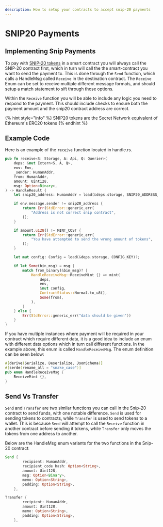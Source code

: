 ```yaml
---
description: How to setup your contracts to accept snip-20 payments
---
```


# SNIP20 Payments

## Implementing Snip Payments

To pay with [SNIP-20 tokens](../../snips/snip-20-spec-private-fungible-tokens/) in a smart contract you will always call the SNIP-20 contract first, which in turn will call the the smart-contract you want to send the payment to. This is done through the `Send` function, which calls a HandleMsg called `Receive` in the destination contract. The `Receive` Enum can be set to receive multiple different message formats, and should setup a match statement to sift through those options.

Within the `Receive` function you will be able to include any logic you need to respond to the payment. This should include checks to ensure both the payment amount and the snip20 contract address are correct.

{% hint style="info" %}
SNIP20 tokens are the Secret Network equivalent of Ethereum's ERC20 tokens
{% endhint %}

## Example Code

Here is an example of the `receive` function located in handle.rs.

```rust
pub fn receive<S: Storage, A: Api, Q: Querier>(
    deps: &mut Extern<S, A, Q>,
    env: Env,
    _sender: HumanAddr,
    from: HumanAddr,
    amount: Uint128,
    msg: Option<Binary>,
) -> HandleResult {
    let snip20_address: HumanAddr = load(&deps.storage, SNIP20_ADDRESS_KEY)?;

    if env.message.sender != snip20_address {
        return Err(StdError::generic_err(
            "Address is not correct snip contract",
        ));
    }

    if amount.u128() != MINT_COST {
        return Err(StdError::generic_err(
            "You have attempted to send the wrong amount of tokens",
        ));
    }

    let mut config: Config = load(&deps.storage, CONFIG_KEY)?;

    if let Some(bin_msg) = msg {
        match from_binary(&bin_msg)? {
            HandleReceiveMsg::ReceiveMint {} => mint(
                deps,
                env,
                &mut config,
                ContractStatus::Normal.to_u8(),
                Some(from),
            ),
        }
    } else {
        Err(StdError::generic_err("data should be given"))
    }
}
```

If you have multiple instances where payment will be required in your contract which require different data, it is a good idea to include an enum with different data options which in turn call different functions. In the example above, this enum is called `HandleReceiveMsg`. The enum definition can be seen below:

```rust
#[derive(Serialize, Deserialize, JsonSchema)]
#[serde(rename_all = "snake_case")]
pub enum HandleReceiveMsg {
    ReceiveMint {},
}
```

## Send Vs Transfer

`Send` and `Transfer` are two similar functions you can call in the Snip-20 contract to send funds, with one notable difference. `Send` is used for sending tokens to contracts, while `Transfer` is used to send tokens to a wallet. This is because `Send` will attempt to call the `Receive` function in another contract before sending it tokens, while `Transfer` only moves the tokens from one address to another.

Below are the HandleMsg enum variants for the two functions in the Snip-20 contract:

```rust
Send {
        recipient: HumanAddr,
        recipient_code_hash: Option<String>,
        amount: Uint128,
        msg: Option<Binary>,
        memo: Option<String>,
        padding: Option<String>,
    },
```

```rust
Transfer {
        recipient: HumanAddr,
        amount: Uint128,
        memo: Option<String>,
        padding: Option<String>,
    },
```
